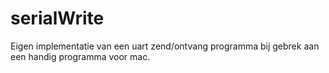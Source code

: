 # serialWrite
Eigen implementatie van een uart zend/ontvang programma bij gebrek aan een handig programma voor mac.
